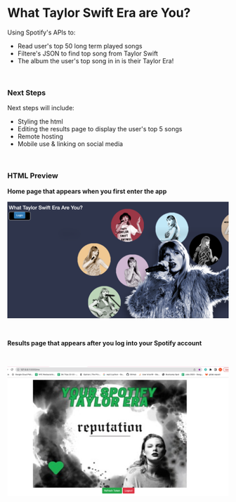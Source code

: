 # What Taylor Swift Era are You?

Using Spotify's APIs to: <br />
- Read user's top 50 long term played songs
- Filtere's JSON to find top song from Taylor Swift
- The album the user's top song in in is their Taylor Era!
<br />

### Next Steps

Next steps will include: <br /> 
- Styling the html
- Editing the results page to display the user's top 5 songs 
- Remote hosting 
- Mobile use & linking on social media
<br />

### HTML Preview

**Home page that appears when you first enter the app**
<br /> 

![homepage](/Images/homepage_taylor.png)

<br /> 

**Results page that appears after you log into your Spotify account**

<br /> 

![resultspage](/Images/results2.png)

